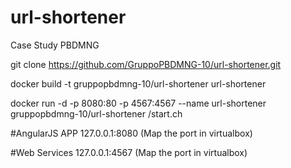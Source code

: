 # url-shortener
Case Study PBDMNG

git clone https://github.com/GruppoPBDMNG-10/url-shortener.git

docker build -t gruppopbdmng-10/url-shortener url-shortener

docker run -d -p 8080:80 -p 4567:4567 --name url-shortener gruppopbdmng-10/url-shortener /start.ch

#AngularJS APP
127.0.0.1:8080 (Map the port in virtualbox)

#Web Services
127.0.0.1:4567 (Map the port in virtualbox)
